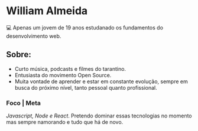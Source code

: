 # William Almeida

:computer: Apenas um jovem de 19 anos estudanado os fundamentos do desenvolvimento web.

## Sobre:
- Curto música, podcasts e filmes do tarantino.
- Entusiasta do movimento Open Source.
- Muita vontade de aprender e estar em constante evolução, sempre em busca do próximo nível, tanto pessoal quanto profissional.

### Foco | Meta
*Javascript, Node e React*. Pretendo dominar essas tecnologias no momento mas sempre namorando e tudo que há de novo.
